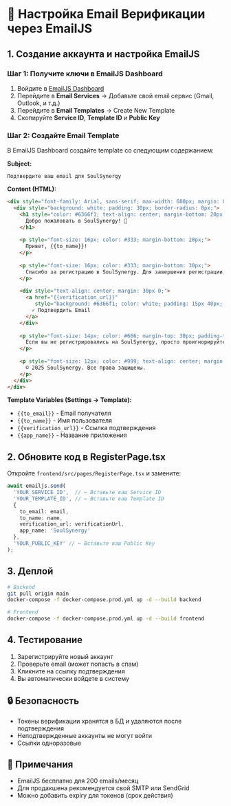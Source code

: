 # 📧 Настройка Email Верификации через EmailJS

## 1. Создание аккаунта и настройка EmailJS

### Шаг 1: Получите ключи в EmailJS Dashboard

1. Войдите в [EmailJS Dashboard](https://dashboard.emailjs.com/)
2. Перейдите в **Email Services** → Добавьте свой email сервис (Gmail, Outlook, и т.д.)
3. Перейдите в **Email Templates** → Create New Template
4. Скопируйте **Service ID**, **Template ID** и **Public Key**

### Шаг 2: Создайте Email Template

В EmailJS Dashboard создайте template со следующим содержанием:

**Subject:**
```
Подтвердите ваш email для SoulSynergy
```

**Content (HTML):**
```html
<div style="font-family: Arial, sans-serif; max-width: 600px; margin: 0 auto; padding: 20px; background: linear-gradient(135deg, #667eea 0%, #764ba2 100%); border-radius: 10px;">
  <div style="background: white; padding: 30px; border-radius: 8px;">
    <h1 style="color: #6366f1; text-align: center; margin-bottom: 20px;">
      Добро пожаловать в SoulSynergy! 🌟
    </h1>
    
    <p style="font-size: 16px; color: #333; margin-bottom: 20px;">
      Привет, {{to_name}}!
    </p>
    
    <p style="font-size: 16px; color: #333; margin-bottom: 30px;">
      Спасибо за регистрацию в SoulSynergy. Для завершения регистрации, пожалуйста, подтвердите ваш email адрес, нажав на кнопку ниже:
    </p>
    
    <div style="text-align: center; margin: 30px 0;">
      <a href="{{verification_url}}" 
         style="background: #6366f1; color: white; padding: 15px 40px; text-decoration: none; border-radius: 8px; font-size: 16px; font-weight: bold; display: inline-block;">
        ✓ Подтвердить Email
      </a>
    </div>
    
    <p style="font-size: 14px; color: #666; margin-top: 30px; padding-top: 20px; border-top: 1px solid #eee;">
      Если вы не регистрировались на SoulSynergy, просто проигнорируйте это письмо.
    </p>
    
    <p style="font-size: 12px; color: #999; text-align: center; margin-top: 20px;">
      © 2025 SoulSynergy. Все права защищены.
    </p>
  </div>
</div>
```

**Template Variables (Settings → Template):**
- `{{to_email}}` - Email получателя
- `{{to_name}}` - Имя пользователя
- `{{verification_url}}` - Ссылка подтверждения
- `{{app_name}}` - Название приложения

## 2. Обновите код в RegisterPage.tsx

Откройте `frontend/src/pages/RegisterPage.tsx` и замените:

```typescript
await emailjs.send(
  'YOUR_SERVICE_ID',  // ← Вставьте ваш Service ID
  'YOUR_TEMPLATE_ID', // ← Вставьте ваш Template ID
  {
    to_email: email,
    to_name: name,
    verification_url: verificationUrl,
    app_name: 'SoulSynergy'
  },
  'YOUR_PUBLIC_KEY' // ← Вставьте ваш Public Key
);
```

## 3. Деплой

```bash
# Backend
git pull origin main
docker-compose -f docker-compose.prod.yml up -d --build backend

# Frontend
docker-compose -f docker-compose.prod.yml up -d --build frontend
```

## 4. Тестирование

1. Зарегистрируйте новый аккаунт
2. Проверьте email (может попасть в спам)
3. Кликните на ссылку подтверждения
4. Вы автоматически войдете в систему

## 🔒 Безопасность

- Токены верификации хранятся в БД и удаляются после подтверждения
- Неподтвержденные аккаунты не могут войти
- Ссылки одноразовые

## 📝 Примечания

- EmailJS бесплатно для 200 emails/месяц
- Для продакшена рекомендуется свой SMTP или SendGrid
- Можно добавить expiry для токенов (срок действия)

